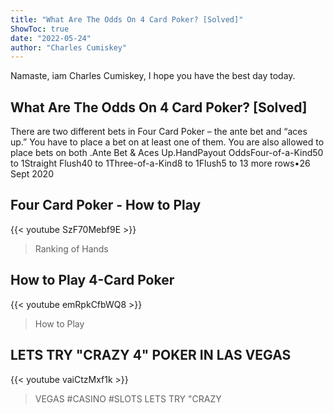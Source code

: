 ```yaml
---
title: "What Are The Odds On 4 Card Poker? [Solved]"
ShowToc: true 
date: "2022-05-24"
author: "Charles Cumiskey" 
---
```


Namaste, iam Charles Cumiskey, I hope you have the best day today.
## What Are The Odds On 4 Card Poker? [Solved]
There are two different bets in Four Card Poker – the ante bet and “aces up.” You have to place a bet on at least one of them. You are also allowed to place bets on both
.Ante Bet & Aces Up.HandPayout OddsFour-of-a-Kind50 to 1Straight Flush40 to 1Three-of-a-Kind8 to 1Flush5 to 13 more rows•26 Sept 2020

## Four Card Poker - How to Play
{{< youtube SzF70Mebf9E >}}
>Ranking of Hands 

## How to Play 4-Card Poker
{{< youtube emRpkCfbWQ8 >}}
>How to Play 

## LETS TRY "CRAZY 4" POKER IN LAS VEGAS
{{< youtube vaiCtzMxf1k >}}
>VEGAS #CASINO #SLOTS LETS TRY "CRAZY 

